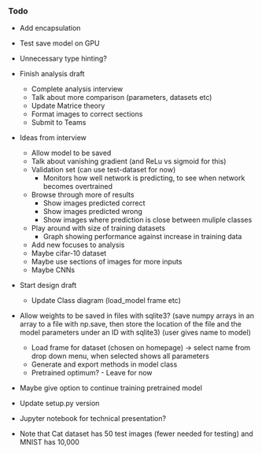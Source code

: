 ### Todo

- Add encapsulation
- Test save model on GPU
- Unnecessary type hinting?

- Finish analysis draft
  - Complete analysis interview
  - Talk about more comparison (parameters, datasets etc)
  - Update Matrice theory
  - Format images to correct sections
  - Submit to Teams

- Ideas from interview
  - Allow model to be saved
  - Talk about vanishing gradient (and ReLu vs sigmoid for this)
  - Validation set (can use test-dataset for now)
    - Monitors how well network is predicting, to see when network becomes overtrained
  - Browse through more of results
    - Show images predicted correct
    - Show images predicted wrong
    - Show images where prediction is close between muliple classes
  - Play around with size of training datasets
    - Graph showing performance against increase in training data
  - Add new focuses to analysis
  - Maybe cifar-10 dataset
  - Maybe use sections of images for more inputs
  - Maybe CNNs

- Start design draft
  - Update Class diagram (load_model frame etc)

- Allow weights to be saved in files with sqlite3? (save numpy arrays in an array to a file with np.save, then store the location of the file and the model parameters under an ID with sqlite3) (user gives name to model)
  - Load frame for dataset (chosen on homepage) -> select name from drop down menu, when selected shows all parameters
  - Generate and export methods in model class
  - Pretrained optimum? - Leave for now

- Maybe give option to continue training pretrained model

- Update setup.py version

- Jupyter notebook for technical presentation?

- Note that Cat dataset has 50 test images (fewer needed for testing) and MNIST has 10,000